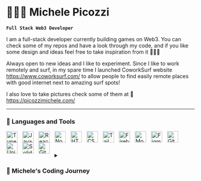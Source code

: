 # 🏄🏼‍♂️ Michele Picozzi

**`Full Stack Web3 Developer`**

I am a full-stack developer currently building games on Web3. You can check some of my repos and have a look through my code, and if you like some design and ideas feel free to take inspiration from it 👨🏼‍💻

Always open to new ideas and I like to experiment. Since I like to work remotely and surf, in my spare time I launched CoworkSurf website https://www.coworksurf.com/ to allow people to find easily remote places with good internet next to amazing surf spots! 

I also love to take pictures check some of them at 📸 https://picozzimichele.com/

---

### 👾 Languages and Tools
<img align="left" alt="TypeScript" width="30px" style="padding-right:10px;" src="https://cdn.jsdelivr.net/gh/devicons/devicon/icons/typescript/typescript-plain.svg" />
<img align="left" alt="JavaScript" width="30px" style="padding-right:10px;" src="https://cdn.jsdelivr.net/gh/devicons/devicon/icons/javascript/javascript-plain.svg" />
<img align="left" alt="React" width="30px" style="padding-right:10px;" src="https://cdn.jsdelivr.net/gh/devicons/devicon/icons/react/react-original.svg" />
<img align="left" alt="NodeJS" width="30px" style="padding-right:10px;" src="https://cdn.jsdelivr.net/gh/devicons/devicon/icons/nodejs/nodejs-original.svg" />
<img align="left" alt="HTML" width="30px" style="padding-right:10px;" src="https://cdn.jsdelivr.net/gh/devicons/devicon/icons/html5/html5-plain.svg" />
<img align="left" alt="CSS" width="30px" style="padding-right:10px;" src="https://cdn.jsdelivr.net/gh/devicons/devicon/icons/css3/css3-plain.svg" />
<img align="left" alt="Tailwind" width="30px" style="padding-right:10px;" src="https://cdn.jsdelivr.net/gh/devicons/devicon/icons/tailwindcss/tailwindcss-plain.svg" />
<img align="left" alt="Firebase" width="30px" style="padding-right:10px;" src="https://cdn.jsdelivr.net/gh/devicons/devicon/icons/firebase/firebase-plain.svg" />
<img align="left" alt="MongoDB" width="30px" style="padding-right:10px;" src="https://cdn.jsdelivr.net/gh/devicons/devicon/icons/mongodb/mongodb-original.svg" />
<img align="left" alt="Figma" width="30px" style="padding-right:10px;" src="https://cdn.jsdelivr.net/gh/devicons/devicon/icons/figma/figma-original.svg" />
<img align="left" alt="Git" width="30px" style="padding-right:10px;" src="https://cdn.jsdelivr.net/gh/devicons/devicon/icons/git/git-original.svg" />
<img align="left" alt="Unity" width="30px" style="padding-right:10px;" src="https://cdn.jsdelivr.net/gh/devicons/devicon/icons/unity/unity-original.svg" />
<img align="left" alt="Solidity" width="30px" style="padding-right:10px;" src="https://cdn.jsdelivr.net/gh/devicons/devicon/icons/solidity/solidity-original.svg" />
<img align="left" alt="GitHub" width="30px" style="padding-right:10px;" src="https://cdn.jsdelivr.net/gh/devicons/devicon/icons/github/github-original.svg" />
<br />

#

<details>
<summary><h3>🦦 Michele's Coding Journey</h3></summary>
My name is Michele Picozzi and I am a full-stack developer. I grew up in Milan, Italy and graduated in International Economics from Bocconi University. I've loved technology for as long as I can remember.
<br /><br />
I moved to Dublin, Ireland to start my career in Microsoft. Since moving, I’ve worked in 3 different countries and 5 different teams until I became an Executive in Tokyo, Japan where I have lived for over 4 years and learned Japanese.
<br /><br />
Had a knack for coding and building things, that is why I cultivated this passion of learning development with Smart Contract & Solidity.
<br /><br />
I am currently living in Tokyo and travel all over for work about 60% of the time.

<!--
**picozzimichele/picozzimichele** is a ✨ _special_ ✨ repository because its `README.md` (this file) appears on your GitHub profile.

Here are some ideas to get you started:

- 🔭 I’m currently working on ...
- 🌱 I’m currently learning ...
- 👯 I’m looking to collaborate on ...
- 🤔 I’m looking for help with ...
- 💬 Ask me about ...
- 📫 How to reach me: ...
- 😄 Pronouns: ...
- ⚡ Fun fact: ...
-->
